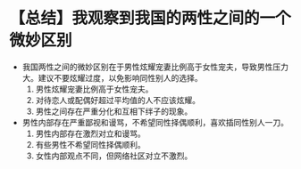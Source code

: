 # 【总结】我观察到我国的两性之间的一个微妙区别

-   我国两性之间的微妙区别在于男性炫耀宠妻比例高于女性宠夫，导致男性压力大。建议不要炫耀过度，以免影响同性别人的选择。
    1.  男性炫耀宠妻比例高于女性宠夫。
    2.  对待恋人或配偶好超过平均值的人不应该炫耀。
    3.  男性之间存在严重分化和互相下绊子的现象。
-   男性内部存在严重鄙视和谩骂，不希望同性择偶顺利，喜欢插同性别人一刀。
    1.  男性内部存在激烈对立和谩骂。
    2.  有些男性不希望同性择偶顺利。
    3.  女性内部观点不同，但网络社区对立不激烈。